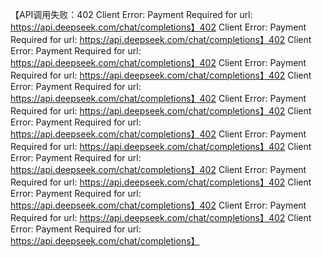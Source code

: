 【API调用失败：402 Client Error: Payment Required for url: https://api.deepseek.com/chat/completions】402 Client Error: Payment Required for url: https://api.deepseek.com/chat/completions】402 Client Error: Payment Required for url: https://api.deepseek.com/chat/completions】402 Client Error: Payment Required for url: https://api.deepseek.com/chat/completions】402 Client Error: Payment Required for url: https://api.deepseek.com/chat/completions】402 Client Error: Payment Required for url: https://api.deepseek.com/chat/completions】402 Client Error: Payment Required for url: https://api.deepseek.com/chat/completions】402 Client Error: Payment Required for url: https://api.deepseek.com/chat/completions】402 Client Error: Payment Required for url: https://api.deepseek.com/chat/completions】402 Client Error: Payment Required for url: https://api.deepseek.com/chat/completions】402 Client Error: Payment Required for url: https://api.deepseek.com/chat/completions】402 Client Error: Payment Required for url: https://api.deepseek.com/chat/completions】402 Client Error: Payment Required for url: https://api.deepseek.com/chat/completions】